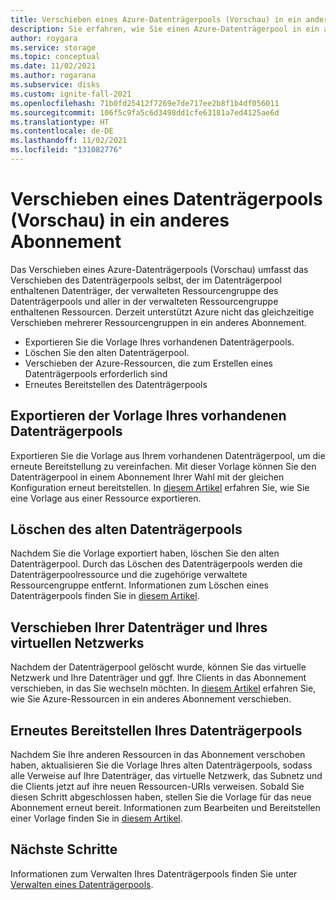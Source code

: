 ```yaml
---
title: Verschieben eines Azure-Datenträgerpools (Vorschau) in ein anderes Abonnement
description: Sie erfahren, wie Sie einen Azure-Datenträgerpool in ein anderes Abonnement verschieben.
author: roygara
ms.service: storage
ms.topic: conceptual
ms.date: 11/02/2021
ms.author: rogarana
ms.subservice: disks
ms.custom: ignite-fall-2021
ms.openlocfilehash: 71b0fd25412f7269e7de717ee2b8f1b4df056011
ms.sourcegitcommit: 106f5c9fa5c6d3498dd1cfe63181a7ed4125ae6d
ms.translationtype: HT
ms.contentlocale: de-DE
ms.lasthandoff: 11/02/2021
ms.locfileid: "131082776"
---
```

# <a name="move-a-disk-pool-preview-to-a-different-subscription"></a>Verschieben eines Datenträgerpools (Vorschau) in ein anderes Abonnement

Das Verschieben eines Azure-Datenträgerpools (Vorschau) umfasst das Verschieben des Datenträgerpools selbst, der im Datenträgerpool enthaltenen Datenträger, der verwalteten Ressourcengruppe des Datenträgerpools und aller in der verwalteten Ressourcengruppe enthaltenen Ressourcen. Derzeit unterstützt Azure nicht das gleichzeitige Verschieben mehrerer Ressourcengruppen in ein anderes Abonnement. 

- Exportieren Sie die Vorlage Ihres vorhandenen Datenträgerpools.
- Löschen Sie den alten Datenträgerpool.
- Verschieben der Azure-Ressourcen, die zum Erstellen eines Datenträgerpools erforderlich sind
- Erneutes Bereitstellen des Datenträgerpools

## <a name="export-your-existing-disk-pool-template"></a>Exportieren der Vorlage Ihres vorhandenen Datenträgerpools

Exportieren Sie die Vorlage aus Ihrem vorhandenen Datenträgerpool, um die erneute Bereitstellung zu vereinfachen. Mit dieser Vorlage können Sie den Datenträgerpool in einem Abonnement Ihrer Wahl mit der gleichen Konfiguration erneut bereitstellen. In [diesem Artikel](../azure-resource-manager/templates/export-template-portal.md#export-template-from-a-resource) erfahren Sie, wie Sie eine Vorlage aus einer Ressource exportieren.

## <a name="delete-the-old-disk-pool"></a>Löschen des alten Datenträgerpools

Nachdem Sie die Vorlage exportiert haben, löschen Sie den alten Datenträgerpool. Durch das Löschen des Datenträgerpools werden die Datenträgerpoolressource und die zugehörige verwaltete Ressourcengruppe entfernt. Informationen zum Löschen eines Datenträgerpools finden Sie in [diesem Artikel](disks-pools-deprovision.md).

## <a name="move-your-disks-and-virtual-network"></a>Verschieben Ihrer Datenträger und Ihres virtuellen Netzwerks

Nachdem der Datenträgerpool gelöscht wurde, können Sie das virtuelle Netzwerk und Ihre Datenträger und ggf. Ihre Clients in das Abonnement verschieben, in das Sie wechseln möchten. In [diesem Artikel](../azure-resource-manager/management/move-resource-group-and-subscription.md) erfahren Sie, wie Sie Azure-Ressourcen in ein anderes Abonnement verschieben.

## <a name="redeploy-your-disk-pool"></a>Erneutes Bereitstellen Ihres Datenträgerpools

Nachdem Sie Ihre anderen Ressourcen in das Abonnement verschoben haben, aktualisieren Sie die Vorlage Ihres alten Datenträgerpools, sodass alle Verweise auf Ihre Datenträger, das virtuelle Netzwerk, das Subnetz und die Clients jetzt auf ihre neuen Ressourcen-URIs verweisen. Sobald Sie diesen Schritt abgeschlossen haben, stellen Sie die Vorlage für das neue Abonnement erneut bereit. Informationen zum Bearbeiten und Bereitstellen einer Vorlage finden Sie in [diesem Artikel](../azure-resource-manager/templates/quickstart-create-templates-use-the-portal.md#edit-and-deploy-the-template).

## <a name="next-steps"></a>Nächste Schritte

Informationen zum Verwalten Ihres Datenträgerpools finden Sie unter [Verwalten eines Datenträgerpools](disks-pools-manage.md).
